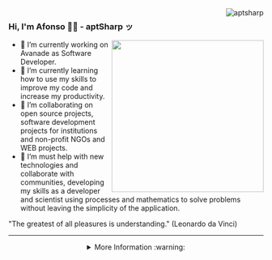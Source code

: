 <img align="right" src="https://komarev.com/ghpvc/?username=aptsharp&label=Profile%20views&color=green&style=flat" alt="aptsharp"/>

### Hi, I'm Afonso 🧙‍♂️ - aptSharp ッ

<img src="https://user-images.githubusercontent.com/6175226/107104274-a6576980-67ff-11eb-917b-0da4e62d9105.gif" width="300" align="right">

- 🔭 I’m currently working on Avanade as Software Developer.
- 🌱 I’m currently learning how to use my skills to improve my code and increase my productivity.
- 👯 I’m collaborating on open source projects, software development projects for institutions and non-profit NGOs and WEB projects.
- 🤔 I’m must help with new technologies and collaborate with communities, developing my skills as a developer and scientist using processes and mathematics to solve problems without leaving the simplicity of the application.

"The greatest of all pleasures is understanding." (Leonardo da Vinci)

<hr />

<details>
  <summary align="center">  More Information :warning: </summary>
      <br />
      <img src="https://github-readme-stats.vercel.app/api/top-langs/?username=aptsharp&langs_count=20&layout=compact" /> <br />
      <br />
      <img width=550 src="https://github-readme-stats.vercel.app/api?username=aptsharp&show_icons=true&theme=highcontrast" /> <br />
      <br />
      <img width=950 src="https://github-profile-trophy.vercel.app/?username=aptsharp&column=7&theme=gruvbox&no-frame=true" /> <br />
      <br />
      <img src="https://github-readme-streak-stats.herokuapp.com/?user=aptsharp&theme=dark" /> <br/>  <br/>
:octocat:  
</details>
